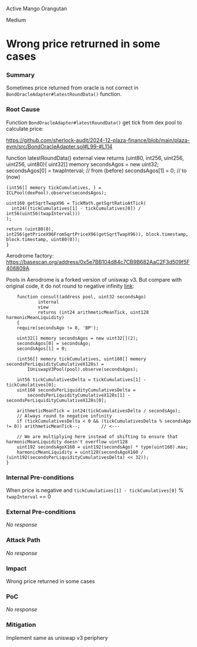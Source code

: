 Active Mango Orangutan

Medium

# Wrong price retrurned in some cases

### Summary

Sometimes price returned from oracle is not correct in `BondOracleAdapter#latestRoundData()` function.

### Root Cause


Function `BondOracleAdapter#latestRoundData()` get tick from dex pool to calculate price:

https://github.com/sherlock-audit/2024-12-plaza-finance/blob/main/plaza-evm/src/BondOracleAdapter.sol#L99-#L114

  function latestRoundData()
    external
    view
    returns (uint80, int256, uint256, uint256, uint80){
    uint32[] memory secondsAgos = new uint32[](2);
    secondsAgos[0] = twapInterval; // from (before)
    secondsAgos[1] = 0; // to (now)

    (int56[] memory tickCumulatives, ) = ICLPool(dexPool).observe(secondsAgos);

    uint160 getSqrtTwapX96 = TickMath.getSqrtRatioAtTick(
      int24((tickCumulatives[1] - tickCumulatives[0]) / int56(uint56(twapInterval))) 
    );

    return (uint80(0), int256(getPriceX96FromSqrtPriceX96(getSqrtTwapX96)), block.timestamp, block.timestamp, uint80(0));
    }

Aerodrome factory:
https://basescan.org/address/0x5e7BB104d84c7CB9B682AaC2F3d509f5F406809A

Pools in Aerodrome is a forked version of uniswap v3. But compare with original code, it do not round to negative infinity [link](https://github.com/Uniswap/v3-periphery/blob/0682387198a24c7cd63566a2c58398533860a5d1/contracts/libraries/OracleLibrary.sol#L36):

        function consult(address pool, uint32 secondsAgo)
                internal
                view
                returns (int24 arithmeticMeanTick, uint128 harmonicMeanLiquidity)
        {
        require(secondsAgo != 0, 'BP');

        uint32[] memory secondsAgos = new uint32[](2);
        secondsAgos[0] = secondsAgo;
        secondsAgos[1] = 0;

        (int56[] memory tickCumulatives, uint160[] memory secondsPerLiquidityCumulativeX128s) =
            IUniswapV3Pool(pool).observe(secondsAgos);

        int56 tickCumulativesDelta = tickCumulatives[1] - tickCumulatives[0];
        uint160 secondsPerLiquidityCumulativesDelta =
            secondsPerLiquidityCumulativeX128s[1] - secondsPerLiquidityCumulativeX128s[0];

        arithmeticMeanTick = int24(tickCumulativesDelta / secondsAgo);
        // Always round to negative infinity
        if (tickCumulativesDelta < 0 && (tickCumulativesDelta % secondsAgo != 0)) arithmeticMeanTick--;        // <---

        // We are multiplying here instead of shifting to ensure that harmonicMeanLiquidity doesn't overflow uint128
        uint192 secondsAgoX160 = uint192(secondsAgo) * type(uint160).max;
        harmonicMeanLiquidity = uint128(secondsAgoX160 / (uint192(secondsPerLiquidityCumulativesDelta) << 32));
    }

### Internal Pre-conditions

When price is negative and `tickCumulatives[1] - tickCumulatives[0]` % `twapInterval` == 0

### External Pre-conditions

_No response_

### Attack Path

_No response_

### Impact

Wrong price returned in some cases

### PoC

_No response_

### Mitigation

Implement same as uniswap v3 periphery